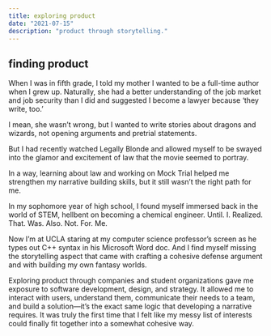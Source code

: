```yaml
---
title: exploring product
date: "2021-07-15"
description: "product through storytelling."
---
```


## finding product

When I was in fifth grade, I told my mother I wanted to be a full-time author when I grew up. Naturally, she had a better understanding of the job market and job security than I did and suggested I become a lawyer because ‘they write, too.’ 

I mean, she wasn’t wrong, but I wanted to write stories about dragons and wizards, not opening arguments and pretrial statements. 

But I had recently watched Legally Blonde and allowed myself to be swayed into the glamor and excitement of law that the movie seemed to portray. 

In a way, learning about law and working on Mock Trial helped me strengthen my narrative building skills, but it still wasn’t the right path for me. 

In my sophomore year of high school, I found myself immersed back in the world of STEM, hellbent on becoming a chemical engineer. Until. I. Realized. That. Was. Also. Not. For. Me.  

Now I’m at UCLA staring at my computer science professor’s screen as he types out C++ syntax in his Microsoft Word doc. And I find myself missing the storytelling aspect that came with crafting a cohesive defense argument and with building my own fantasy worlds. 

Exploring product through companies and student organizations gave me exposure to software development, design, and strategy. It allowed me to interact with users, understand them, communicate their needs to a team, and build a solution—it’s the exact same logic that developing a narrative requires. It was truly the first time that I felt like my messy list of interests could finally fit together into a somewhat cohesive way.
